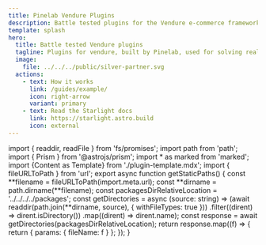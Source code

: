 ```yaml
---
title: Pinelab Vendure Plugins
description: Battle tested plugins for the Vendure e-commerce framework, built by Pinelab
template: splash
hero:
  title: Battle tested Vendure plugins
  tagline: Plugins for vendure, built by Pinelab, used for solving real life problems for our clients.
  image:
    file: ../../../public/silver-partner.svg
  actions:
    - text: How it works
      link: /guides/example/
      icon: right-arrow
      variant: primary
    - text: Read the Starlight docs
      link: https://starlight.astro.build
      icon: external
---
```


import { readdir, readFile } from 'fs/promises';
import path from 'path';
import { Prism } from '@astrojs/prism';
import \* as marked from 'marked';
import {Content as Template} from './plugin-template.mdx';
import { fileURLToPath } from 'url';
export async function getStaticPaths() {
const **filename = fileURLToPath(import.meta.url);
const **dirname = path.dirname(**filename);
const packagesDirRelativeLocation = '../../../../packages';
const getDirectories = async (source: string) =>
(await readdir(path.join(**dirname, source), { withFileTypes: true }))
.filter((dirent) => dirent.isDirectory())
.map((dirent) => dirent.name);
const response = await getDirectories(packagesDirRelativeLocation);
return response.map((f) => {
return { params: { fileName: f } };
});
}
